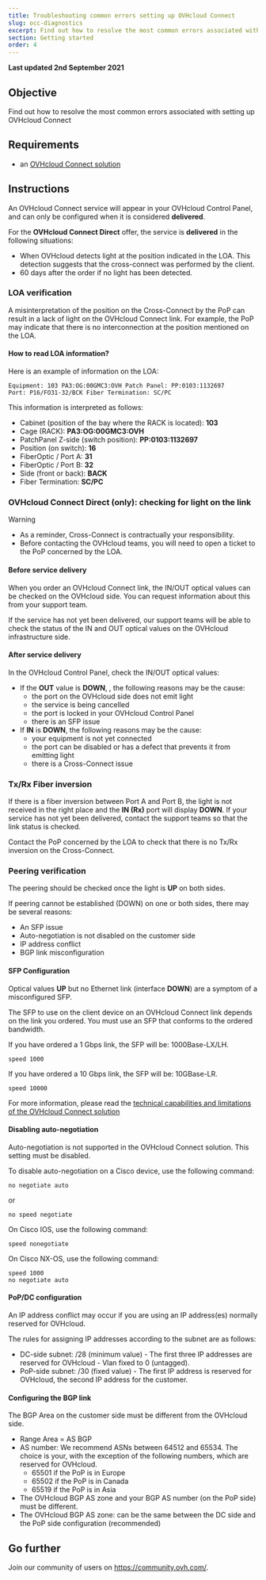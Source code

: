 ```yaml
---
title: Troubleshooting common errors setting up OVHcloud Connect
slug: occ-diagnostics
excerpt: Find out how to resolve the most common errors associated with setting up OVHcloud Connect
section: Getting started
order: 4
---
```


**Last updated 2nd September 2021**

## Objective

Find out how to resolve the most common errors associated with setting up OVHcloud Connect

## Requirements

- an [OVHcloud Connect solution](https://www.ovhcloud.com/en-ie/network-security/ovhcloud-connect/)

## Instructions

An OVHcloud Connect service will appear in your OVHcloud Control Panel, and can only be configured when it is considered **delivered**.

For the **OVHcloud Connect Direct** offer, the service is **delivered** in the following situations:

- When OVHcloud detects light at the position indicated in the LOA. This detection suggests that the cross-connect was performed by the client.
- 60 days after the order if no light has been detected.

### LOA verification

A misinterpretation of the position on the Cross-Connect by the PoP can result in a lack of light on the OVHcloud Connect link.
For example, the PoP may indicate that there is no interconnection at the position mentioned on the LOA.

#### How to read LOA information?

Here is an example of information on the LOA:

```
Equipment: 103 PA3:OG:00GMC3:OVH Patch Panel: PP:0103:1132697
Port: P16/FO31-32/BCK Fiber Termination: SC/PC
```

This information is interpreted as follows:

- Cabinet (position of the bay where the RACK is located): **103**
- Cage (RACK): **PA3:OG:00GMC3:OVH**
- PatchPanel Z-side (switch position): **PP:0103:1132697**
- Position (on switch): **16**
- FiberOptic / Port A: **31**
- FiberOptic / Port B: **32**
- Side (front or back): **BACK**
- Fiber Termination: **SC/PC**

### OVHcloud Connect Direct (only): checking for light on the link

> [!warning]
>
> - As a reminder, Cross-Connect is contractually your responsibility.
> - Before contacting the OVHcloud teams, you will need to open a ticket to the PoP concerned by the LOA.
>

#### Before service delivery

When you order an OVHcloud Connect link, the IN/OUT optical values can be checked on the OVHcloud side. You can request information about this from your support team.

If the service has not yet been delivered, our support teams will be able to check the status of the IN and OUT optical values on the OVHcloud infrastructure side.

#### After service delivery

In the OVHcloud Control Panel, check the IN/OUT optical values:

- If the **OUT** value is **DOWN**, , the following reasons may be the cause:
    - the port on the OVHcloud side does not emit light
    - the service is being cancelled
    - the port is locked in your OVHcloud Control Panel
    - there is an SFP issue
- If **IN** is **DOWN**, the following reasons may be the cause:
    - your equipment is not yet connected
    - the port can be disabled or has a defect that prevents it from emitting light
    - there is a Cross-Connect issue

### Tx/Rx Fiber inversion

If there is a fiber inversion between Port A and Port B, the light is not received in the right place and the **IN (Rx)** port will display **DOWN**. If your service has not yet been delivered, contact the support teams so that the link status is checked.

Contact the PoP concerned by the LOA to check that there is no Tx/Rx inversion on the Cross-Connect.

### Peering verification

The peering should be checked once the light is **UP** on both sides.

If peering cannot be established (DOWN) on one or both sides, there may be several reasons:

- An SFP issue
- Auto-negotiation is not disabled on the customer side
- IP address conflict
- BGP link misconfiguration

#### SFP Configuration

Optical values **UP** but no Ethernet link (interface **DOWN**) are a symptom of a misconfigured SFP.

The SFP to use on the client device on an OVHcloud Connect link depends on the link you ordered. You must use an SFP that conforms to the ordered bandwidth.

If you have ordered a 1 Gbps link, the SFP will be: 1000Base-LX/LH.

```
speed 1000
```

If you have ordered a 10 Gbps link, the SFP will be: 10GBase-LR.

```
speed 10000
```

For more information, please read the [technical capabilities and limitations of the OVHcloud Connect solution](../occ-limits/)

#### Disabling auto-negotiation

Auto-negotiation is not supported in the OVHcloud Connect solution. This setting must be disabled.

To disable auto-negotiation on a Cisco device, use the following command:

```
no negotiate auto
```

or

```
no speed negotiate
```

On Cisco IOS, use the following command:

```
speed nonegotiate
```

On Cisco NX-OS, use the following command:

```
speed 1000
no negotiate auto
```

#### PoP/DC configuration

An IP address conflict may occur if you are using an IP address(es) normally reserved for OVHcloud.

The rules for assigning IP addresses according to the subnet are as follows:

- DC-side subnet: /28 (minimum value) - The first three IP addresses are reserved for OVHcloud - Vlan fixed to 0 (untagged).
- PoP-side subnet: /30 (fixed value) - The first IP address is reserved for OVHcloud, the second IP address for the customer.

#### Configuring the BGP link

The BGP Area on the customer side must be different from the OVHcloud side.

- Range Area = AS BGP
- AS number: We recommend ASNs between 64512 and 65534. The choice is your, with the exception of the following numbers, which are reserved for OVHcloud.
    - 65501 if the PoP is in Europe
    - 65502 if the PoP is in Canada
    - 65519 if the PoP is in Asia
- The OVHcloud BGP AS zone and your BGP AS number (on the PoP side) must be different.
- The OVHcloud BGP AS zone: can be the same between the DC side and the PoP side configuration (recommended)

## Go further

Join our community of users on <https://community.ovh.com/>.
